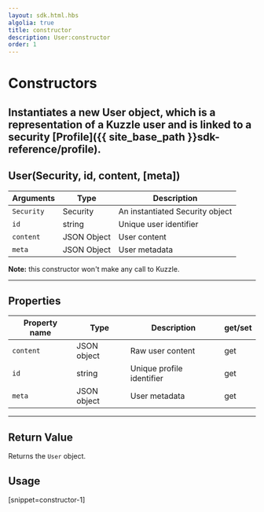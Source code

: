 ```yaml
---
layout: sdk.html.hbs
algolia: true
title: constructor
description: User:constructor
order: 1
---
```

  

# Constructors
Instantiates a new User object, which is a representation of a Kuzzle user and is linked to a security [Profile]({{ site_base_path }}sdk-reference/profile).
---

## User(Security, id, content, [meta])

| Arguments | Type | Description |
|---------------|---------|----------------------------------------|
| ``Security`` | Security | An instantiated Security object |
| ``id`` | string | Unique user identifier |
| ``content`` | JSON Object | User content |
| ``meta`` | JSON Object | User metadata |

**Note:**  this constructor won't make any call to Kuzzle.

---

## Properties

| Property name | Type | Description | get/set |
|--------------|--------|-----------------------------------|---------|
| `content` | JSON object | Raw user content | get |
| `id` | string | Unique profile identifier | get |
| `meta` | JSON object | User metadata | get |

---

## Return Value

Returns the `User` object.

## Usage

[snippet=constructor-1]
